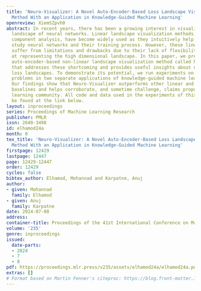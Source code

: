 ```yaml
---
title: 'Neuro-Visualizer: A Novel Auto-Encoder-Based Loss Landscape Visualization
  Method With an Application in Knowledge-Guided Machine Learning'
openreview: XiemSZpvh0
abstract: In recent years, there has been a growing interest in visualizing the loss
  landscape of neural networks. Linear landscape visualization methods, such as principal
  component analysis, have become widely used as they intuitively help researchers
  study neural networks and their training process. However, these linear methods
  suffer from limitations and drawbacks due to their lack of flexibility and low fidelity
  at representing the high dimensional landscape. In this paper, we present a novel
  auto-encoder-based non-linear landscape visualization method called Neuro-Visualizer
  that addresses these shortcoming and provides useful insights about neural network
  loss landscapes. To demonstrate its potential, we run experiments on a variety of
  problems in two separate applications of knowledge-guided machine learning (KGML).
  Our findings show that Neuro-Visualizer outperforms other linear and non-linear
  baselines and helps corroborate, and sometime challenge, claims proposed by machine
  learning community. All code and data used in the experiments of this paper can
  be found at the link below.
layout: inproceedings
series: Proceedings of Machine Learning Research
publisher: PMLR
issn: 2640-3498
id: elhamod24a
month: 0
tex_title: 'Neuro-Visualizer: A Novel Auto-Encoder-Based Loss Landscape Visualization
  Method With an Application in Knowledge-Guided Machine Learning'
firstpage: 12429
lastpage: 12447
page: 12429-12447
order: 12429
cycles: false
bibtex_author: Elhamod, Mohannad and Karpatne, Anuj
author:
- given: Mohannad
  family: Elhamod
- given: Anuj
  family: Karpatne
date: 2024-07-08
address:
container-title: Proceedings of the 41st International Conference on Machine Learning
volume: '235'
genre: inproceedings
issued:
  date-parts:
  - 2024
  - 7
  - 8
pdf: https://proceedings.mlr.press/v235/assets/elhamod24a/elhamod24a.pdf
extras: []
# Format based on Martin Fenner's citeproc: https://blog.front-matter.io/posts/citeproc-yaml-for-bibliographies/
---
```

